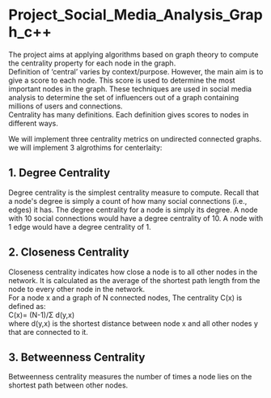 # Project_Social_Media_Analysis_Graph_c++
The project aims at applying algorithms based on graph theory to compute the centrality property for each node in the graph.\
Definition of ‘central’ varies by context/purpose. However, the main aim is to give a score to each node. This score is used to determine the most important nodes in the graph. These techniques are used in social media analysis to determine the set of influencers out of a graph containing millions of users and connections.\
Centrality has many definitions. Each definition gives scores to nodes in different ways.

We will implement three centrality metrics on undirected connected graphs. we will implement 3 algrothims for centerlaity:
## 1. Degree Centrality
Degree centrality is the simplest centrality measure to compute. Recall that a node's degree is simply a count of how many social connections (i.e., edges) it has. The degree centrality for a node is simply its degree. A node with 10 social connections would have a degree centrality of 10. A node with 1 edge would have a degree centrality of 1.
## 2. Closeness Centrality
Closeness centrality indicates how close a node is to all other nodes in the network. It is calculated as the average of the shortest path length from the node to every other node in the network.\
For a node x and a graph of N connected nodes, The centrality C(x) is defined as:\
C(x)= (N-1)/Σ d(y,x)\
where d(y,x) is the shortest distance between node x and all other nodes y that are connected to it.
## 3. Betweenness Centrality
Betweenness centrality measures the number of times a node lies on the shortest path between other nodes.




